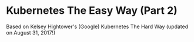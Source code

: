 Kubernetes The Easy Way (Part 2)
=============

Based on Kelsey Hightower's (Google) Kubernetes The Hard Way (updated on August 31, 2017!)
